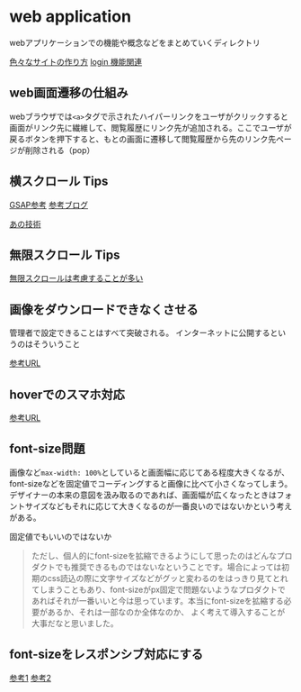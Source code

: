 # web application

webアプリケーションでの機能や概念などをまとめていくディレクトリ

[色々なサイトの作り方](https://commte.net/4266)
[login 機能関連](./login.md)


## web画面遷移の仕組み

webブラウザでは`<a>`タグで示されたハイパーリンクをユーザがクリックすると画面がリンク先に繊維して、閲覧履歴にリンク先が追加される。ここでユーザが戻るボタンを押下すると、もとの画面に遷移して閲覧履歴から先のリンク先ページが削除される（pop）

## 横スクロール Tips

[GSAP参考](https://codepen.io/GreenSock/pen/YzygYvM)
[参考ブログ](https://img-flow.com/blog/coding/animation/yokoscroll/)

[あの技術](https://qiita.com/dorarep/items/4dc8bf1684de674abaca)

## 無限スクロール Tips

[無限スクロールは考慮することが多い](https://blog.ojisan.io/i-hate-infinite-scroll/)

## 画像をダウンロードできなくさせる

管理者で設定できることはすべて突破される。
インターネットに公開するというのはそういうこと

[参考URL](https://qiita.com/shisama/items/be0e432711de359598ed)
## hoverでのスマホ対応

[参考URL](https://pengi-n.co.jp/blog/hover/)

## font-size問題

画像など`max-width: 100%`としていると画面幅に応じてある程度大きくなるが、font-sizeなどを固定値でコーディングすると画像に比べて小さくなってしまう。
デザイナーの本来の意図を汲み取るのであれば、画面幅が広くなったときはフォントサイズなどもそれに応じて大きくなるのが一番良いのではないかという考えがある。

固定値でもいいのではないか
>ただし、個人的にfont-sizeを拡縮できるようにして思ったのはどんなプロダクトでも推奨できるものではないなということです。場合によっては初期のcss読込の際に文字サイズなどがグッと変わるのをはっきり見てとれてしまうこともあり、font-sizeがpx固定で問題ないようなプロダクトであればそれが一番いいと今は思っています。本当にfont-sizeを拡縮する必要があるか、それは一部なのか全体なのか、
>よく考えて導入することが大事だなと思いました。


## font-sizeをレスポンシブ対応にする

[参考1](https://web-design-textbook.com/recipe/text-responsive.html)
[参考2](https://coliss.com/articles/build-websites/operation/css/how-calc-works-by-ire.html)